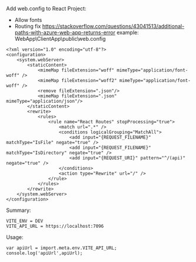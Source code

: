 Add web.config to React Project: <br>
- Allow fonts
- Routing fix https://stackoverflow.com/questions/43041513/additional-paths-with-azure-web-app-returns-error
example: WebApp\ClientApp\public\web.config
```
<?xml version="1.0" encoding="utf-8"?>
<configuration>
    <system.webServer>
        <staticContent>
            <mimeMap fileExtension="woff" mimeType="application/font-woff" />
            <mimeMap fileExtension="woff2" mimeType="application/font-woff" />
            <remove fileExtension=".json"/>
            <mimeMap fileExtension=".json" mimeType="application/json"/>
        </staticContent>
        <rewrite>
            <rules>
                <rule name="React Routes" stopProcessing="true">
                    <match url=".*" />
                    <conditions logicalGrouping="MatchAll">
                        <add input="{REQUEST_FILENAME}" matchType="IsFile" negate="true" />
                        <add input="{REQUEST_FILENAME}" matchType="IsDirectory" negate="true" />
                        <add input="{REQUEST_URI}" pattern="^/(api)" negate="true" />
                    </conditions>
                    <action type="Rewrite" url="/" />
                </rule>
            </rules>
        </rewrite>
    </system.webServer>
</configuration>
```

Summary:
```
VITE_ENV = DEV
VITE_API_URL = https://localhost:7096
```
Usage: 
```
var apiUrl = import.meta.env.VITE_API_URL;
console.log('apiUrl',apiUrl);
```
